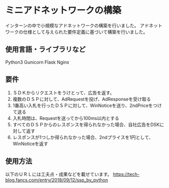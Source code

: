 # ミニアドネットワークの構築
インターンの中で小規模なアドネットワークの構築を行いました。
アドネットワークの仕様として与えられた要件定義に基づいて構築を行いました。

## 使用言語・ライブラリなど
Python3
Gunicorn
Flask
Nginx


## 要件
1.  ＳＤＫからリクエストをうけとって、広告を返す。
1.  複数のＤＳＰに対して、AdRequestを投げ、AdResponseを受け取る
1.  1番高い入札を行ったＤＳＰに対して、WinNoticeを送り、2ndPriceをつけて送る
1.  入札時間は、Requestを送ってから100ms以内とする
1.  すべてのＤＳＰからのレスポンスを得られなかった場合、自社広告をDSKに対して返す
1.  レスポンスが1つしか得られなかった場合、2ndプライスを1円として、WinNoticeを返す


## 使用方法


以下のＵＲＬには工夫点・成果などを載せています。
https://tech-blog.fancs.com/entry/2018/09/12/ssp_by_python
